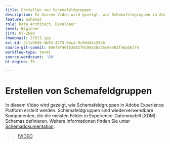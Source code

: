 ```yaml
---
title: Erstellen von Schemafeldgruppen
description: In diesem Video wird gezeigt, wie Schemafeldgruppen in Adobe Experience Platform erstellt werden. Schemafeldgruppen sind wiederverwendbare Komponenten, die die meisten Felder in Experience-Datenmodell (XDM)-Schemas definieren.
feature: Schemas
role: Data Architect, Developer
level: Beginner
jira: KT-2698
thumbnail: 27013.jpg
exl-id: 411a96d5-4b03-4775-8eca-9c9d444c255b
source-git-commit: 00ef0f40fb3d82f0c06428a35c0e402f46ab6774
workflow-type: tm+mt
source-wordcount: '80'
ht-degree: 7%

---
```


# Erstellen von Schemafeldgruppen

In diesem Video wird gezeigt, wie Schemafeldgruppen in Adobe Experience Platform erstellt werden. Schemafeldgruppen sind wiederverwendbare Komponenten, die die meisten Felder in Experience-Datenmodell (XDM)-Schemas definieren. Weitere Informationen finden Sie unter [Schemadokumentation](https://experienceleague.adobe.com/docs/experience-platform/xdm/home.html?lang=de).

>[!VIDEO](https://video.tv.adobe.com/v/27013?learn=on)
